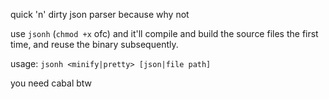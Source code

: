quick 'n' dirty json parser because why not

use `jsonh` (`chmod +x` ofc) and it'll compile and build the source files the first time, and reuse the binary subsequently.

usage: `jsonh <minify|pretty> [json|file path]`

you need cabal btw
